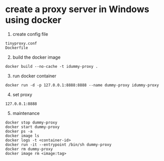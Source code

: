 # create a proxy server in Windows using docker

1. create config file
```   
tinyproxy.conf
Dockerfile
```
2. build the docker image
```
docker build --no-cache -t idummy-proxy .
```
3. run docker container
```
docker run -d -p 127.0.0.1:8888:8888 --name dummy-proxy idummy-proxy
```
4. set proxy
```
127.0.0.1:8888
```
5. maintenance
```
docker stop dummy-proxy
docker start dummy-proxy
docker ps -a
docker image ls
docker logs -t <container-id>
docker run -it --entrypoint /bin/sh dummy-proxy
docker rm dummy-proxy
docker image rm <image:tag>
```
